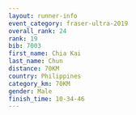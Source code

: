 ```yaml
---
layout: runner-info 
event_category: fraser-ultra-2019 
overall_rank: 24
rank: 19
bib: 7003
first_name: Chia Kai
last_name: Chun
distance: 70KM
country: Philippines
category_km: 70KM
gender: Male
finish_time: 10-34-46
---
```


